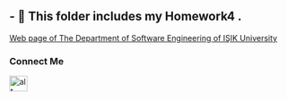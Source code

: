 
## - 🌱 This folder includes my Homework4 .
[Web page of The Department of Software Engineering of IŞIK University](https://www.isikun.edu.tr/akademik/muhendislik-fakultesi/bolumler-ve-programlar/bilgisayar-muhendisligi/programlar/lisans-programi/yazilim-muhendisligi )


### Connect Me

[<img src="https://cdn1.iconfinder.com/data/icons/logotypes/32/circle-linkedin-512.png" alt="alt text" width="32" height="28">](https://tr.linkedin.com/in/arhan-ersan-4268a4272)





